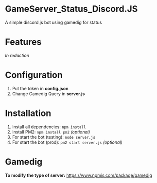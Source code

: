 # GameServer_Status_Discord.JS
 A simple discord.js bot using gamedig for status
 
 # Features

*In redaction*

# Configuration

1) Put the token in **config.json**
2) Change Gamedig Query in **server.js**

# Installation

1) Install all dependencies: `npm install`
2) Install PM2: `npm install pm2` *(optional)*
3) For start the bot (testing): `node server.js`
2) For start the bot (prod): `pm2 start server.js` *(optional)*


# Gamedig

**To modify the type of server:**
https://www.npmjs.com/package/gamedig
